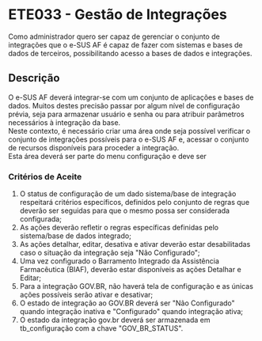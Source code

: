 # ETE033 - Gestão de Integrações

Como administrador quero ser capaz de gerenciar o conjunto de integrações que o e-SUS AF é capaz de fazer com sistemas e bases de dados de terceiros, possibilitando acesso a bases de dados e integrações.

## Descrição

O e-SUS AF deverá integrar-se com um conjunto de aplicações e bases de dados. Muitos destes precisão passar por algum nível de configuração prévia, seja para armazenar usuário e senha ou para atribuir parâmetros necessários à integração da base.  
Neste contexto, é necessário criar uma área onde seja possível verificar o conjunto de integrações possíveis para o e-SUS AF e, acessar o conjunto de recursos disponíveis para proceder a integração.  
Esta área deverá ser parte do menu configuração e deve ser

### Critérios de Aceite

1. O status de configuração de um dado sistema/base de integração respeitará critérios específicos, definidos pelo conjunto de regras que deverão ser seguidas para que o mesmo possa ser considerada configurada;
2. As ações deverão refletir o regras específicas definidas pelo sistema/base de dados integrado;
3. As ações detalhar, editar, desativa e ativar deverão estar desabilitadas caso o situação da integração seja "Não Configurado";
4. Uma vez configurado o Barramento Integrado da Assistência Farmacêutica (BIAF),  deverão estar disponíveis as ações Detalhar e Editar;
5. Para a integração GOV.BR, não haverá tela de configuração e as únicas ações possíveis serão ativar e desativar;
6. O estado de integração ao GOV.BR deverá ser "Não Configurado" quando integração inativa e "Configurado" quando integração ativa;
7. O estado da integração gov.br deverá ser armazenada em tb_configuração com a chave "GOV_BR_STATUS".